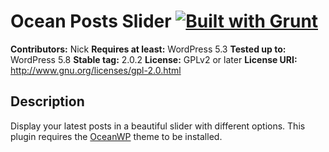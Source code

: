 # Ocean Posts Slider [![Built with Grunt](https://cdn.gruntjs.com/builtwith.png)](http://gruntjs.com/)

**Contributors:** Nick
**Requires at least:** WordPress 5.3
**Tested up to:** WordPress 5.8
**Stable tag:** 2.0.2
**License:** GPLv2 or later
**License URI:** http://www.gnu.org/licenses/gpl-2.0.html

## Description

Display your latest posts in a beautiful slider with different options.
This plugin requires the [OceanWP](https://oceanwp.org/) theme to be installed.
